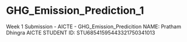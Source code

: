# GHG_Emission_Prediction_1
Week 1 Submission - AICTE - GHG_Emission_Predicition 
NAME: Pratham Dhingra 
AICTE STUDENT ID: STU68541595443321750341013
